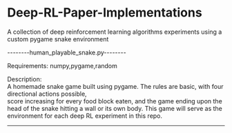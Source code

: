 # Deep-RL-Paper-Implementations
A collection of deep reinforcement learning algorithms experiments using a custom pygame snake environment 

--------human_playable_snake.py--------

Requirements: 
numpy,pygame,random

Description:  
A homemade snake game built using pygame. The rules are basic, with four directional actions possible,  
score increasing for every food block eaten, and the game ending upon the head of the snake hitting a wall or its own body. 
This game will serve as the environment for each deep RL experiment in this repo. 

---------------------------------------------------------------------------------------------------------------------------
